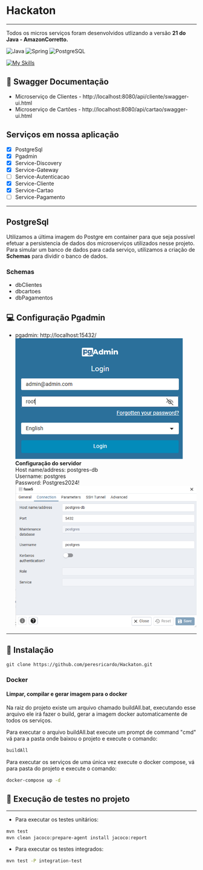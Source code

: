 # Hackaton

<hr>
Todos os micros serviços foram desenvolvidos utlizando a versão <b>21 do Java - AmazonCorretto.</b>

![Java](https://img.shields.io/badge/java-%23ED8B00.svg?style=for-the-badge&logo=openjdk&logoColor=white)
![Spring](https://img.shields.io/badge/spring-%236DB33F.svg?style=for-the-badge&logo=spring&logoColor=white)
![PostgreSQL](https://img.shields.io/badge/PostgreSQL-blue?style=for-the-badge&logo=postgresql&logoColor=white)

[![My Skills](https://skillicons.dev/icons?i=docker,&perline=3)](https://skillicons.dev)


## 📑 Swagger Documentação
- Microserviço de Clientes - http://localhost:8080/api/cliente/swagger-ui.html
- Microserviço de Cartões - http://localhost:8080/api/cartao/swagger-ui.html


## Serviços em nossa aplicação
- [x] PostgreSql
- [x] Pgadmin
- [x] Service-Discovery
- [x] Service-Gateway
- [ ] Service-Autenticacao
- [x] Service-Cliente
- [x] Service-Cartao
- [ ] Service-Pagamento

<hr>

## PostgreSql
Utilizamos a última imagem do Postgre em container para que seja possível efetuar a persistencia de dados dos microserviços utilizados nesse projeto.<br>
Para simular um banco de dados para cada serviço, utilizamos a criação de <strong>Schemas</strong> para dividir o banco de dados.<br>
### Schemas
- dbClientes
- dbcartoes
- dbPagamentos

## 💻 Configuração Pgadmin
- pgadmin: http://localhost:15432/<br>
  ![img_1.png](img_1.png)
  <br><strong>Configuração do servidor</strong>
  <br>Host name/address: postgres-db
  <br>Username: postgres
  <br>Password: Postgres2024!
  ![img.png](img.png)

<hr>

## 🔧 Instalação

```shell
git clone https://github.com/peresricardo/Hackaton.git
```
### Docker

#### Limpar, compilar e gerar imagem para o docker

Na raiz do projeto existe um arquivo chamado buildAll.bat, executando esse arquivo ele irá
fazer o build, gerar a imagem docker automaticamente de todos os serviços.

Para executar o arquivo buildAll.bat execute um prompt de command "cmd"
vá para a pasta onde baixou o projeto e execute o comando:
```sh
buildAll
```

Para executar os serviços de uma única vez execute o docker compose,
vá para pasta do projeto e execute o comando:
```sh
docker-compose up -d
```


## 🧪 Execução de testes no projeto
<hr>

- Para executar os testes unitários:

```sh
mvn test
mvn clean jacoco:prepare-agent install jacoco:report
```
- Para executar os testes integrados:
```sh
mvn test -P integration-test
```